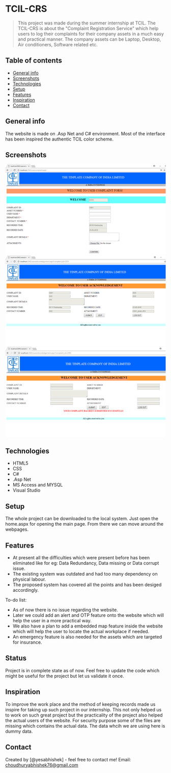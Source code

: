 # TCIL-CRS
> This project was made during the summer internship at TCIL. The TCIL-CRS is about the "Complaint Registration Service" which help users to log their complaints for their company assets in a much easy and practical manner. The company assets can be Laptop, Desktop, Air conditioners, Software related etc.  


## Table of contents
* [General info](#general-info)
* [Screenshots](#screenshots)
* [Technologies](#technologies)
* [Setup](#setup)
* [Features](#features)
* [Inspiration](#inspiration)
* [Contact](#contact)

## General info
The website is made on .Asp Net and C# environment. Most of the interface has been inspired the authentic TCIL color scheme. 

## Screenshots
![Example_Snapshot](./img/first.png)
![Example_Snapshot](./img/second.png)
![Example_Snapshot](./img/third.png)

## Technologies
* HTML5
* CSS 
* C#
* .Asp Net
* MS Access and MYSQL
* Visual Studio

## Setup
The whole project can be downloaded to the local system. Just open the home.aspx for opening the main page. From there we can move around the webpages. 

## Features
* At present all the difficulties which were present before has been eliminated like for eg: Data Redundancy, Data missing or Data corrupt issue. 
* The existing system was outdated and had too many dependency on physical labour. 
* The proposed system has covered all the points and has been desiged accordingly.

To-do list:
* As of now there is no issue regarding the website. 
* Later we could add an alert and OTP feature onto the website which will help the user in a more practical way.
* We also have a plan to add a embedded map feature inside the website which will help the user to locate the actual workplace if needed. 
* An emergency feature is also needed for the assets which are targeted for insurance.


## Status
Project is in complete state as of now. Feel free to update the code which might be useful for the project but let us validate it once. 

## Inspiration
To improve the work place and the method of keeping records made us inspire for taking up such project in our internship. This not only helped us to work on such great project but the practicality of the project also helped the actual users of the website. For security purpose some of the files are missing which contains the actual data. The data whcih we are using here is dummy data. 

## Contact
Created by [@yesabhishek] - feel free to contact me!
Email: choudhuryabhishek76@gmail.com
